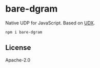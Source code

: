 # bare-dgram

Native UDP for JavaScript. Based on [UDX](https://github.com/holepunchto/udx-native).

```
npm i bare-dgram
```

## License

Apache-2.0
